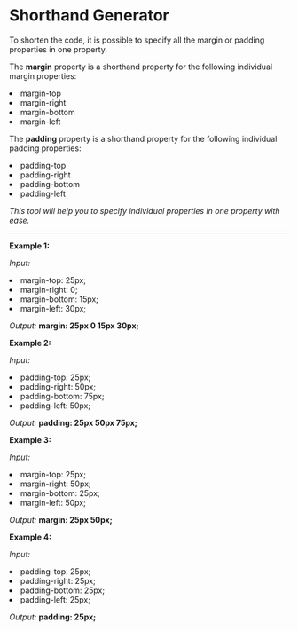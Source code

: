 # Shorthand Generator

To shorten the code, it is possible to specify all the margin or padding properties in one property.

The <strong>margin</strong> property is a shorthand property for the following individual margin properties:

<li>margin-top</li>
<li>margin-right</li>
<li>margin-bottom</li>
<li>margin-left</li>

The <strong>padding</strong> property is a shorthand property for the following individual padding properties:

<li>padding-top</li>
<li>padding-right</li>
<li>padding-bottom</li>
<li>padding-left</li>

<i>This tool will help you to specify individual properties in one property with ease.</i>

<hr>

<b>Example 1:</b>

<i>Input:</i>
<li>margin-top: 25px;</li>
<li>margin-right: 0;</li>
<li>margin-bottom: 15px;</li>
<li>margin-left: 30px;</li>

<i>Output:</i> <strong>margin: 25px 0 15px 30px;</strong>

<b>Example 2:</b>

<i>Input:</i>
<li>padding-top: 25px;</li>
<li>padding-right: 50px;</li>
<li>padding-bottom: 75px;</li>
<li>padding-left: 50px;</li>

<i>Output:</i> <strong>padding: 25px 50px 75px;</strong>

<b>Example 3:</b>

<i>Input:</i>
<li>margin-top: 25px;</li>
<li>margin-right: 50px;</li>
<li>margin-bottom: 25px;</li>
<li>margin-left: 50px;</li>

<i>Output:</i> <strong>margin: 25px 50px;</strong>

<b>Example 4:</b>

<i>Input:</i>
<li>padding-top: 25px;</li>
<li>padding-right: 25px;</li>
<li>padding-bottom: 25px;</li>
<li>padding-left: 25px;</li>

<i>Output:</i> <strong>padding: 25px;</strong>
